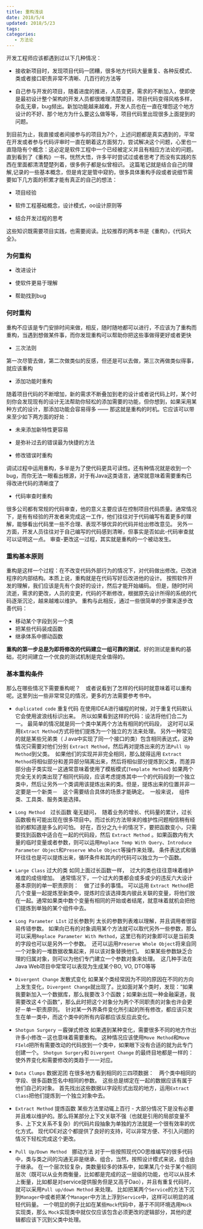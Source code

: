 ```yaml
---
title: 重构浅谈
date: 2018/5/4
updated: 2018/5/23
tags:
categories:
   - 方法论
---
```



开发工程师应该都遇到过以下几种情况：
-  接收新项目时，发现项目代码一团糟，很多地方代码大量重复、各种反模式、类或者接口职责非常不清晰、几百行的方法等

-  自己参与开发的项目，随着进度的推进，人员变更，需求的不断加入，使即使是最初设计整个架构的开发人员都很难理清楚项目，项目代码变得风格多样，杂乱无章，bug频出。新加功能越来越难，开发人员也在一直在埋怨这个地方设计的不好、那个地方为什么要这么做等等，项目代码里出现很多上面提到的问题。

<!--more-->

到目前为止，我直接或者间接参与的项目为7个，上述问题都是真实遇到的，平常在开发或者参与代码评审时一直在朝着这方面努力，尝试解决这个问题，心里也一直隐隐有个概念：这必定是软件工程中一个已经被定义并且有相应方法论的问题。 直到看到了《重构》一书，恍然大悟，许多平时尝试过或者思考了而没有实践的东西在里面都清清楚楚列着，很多例子都是似曾相识。
 这篇笔记就是结合自己的理解,记录的一些基本概念，但是肯定是管中窥豹，很多具体重构手段或者说细节需要如下几方面的积累才能有真正的自己的想法：
- 项目经验

- 软件工程基础概念，设计模式，oo设计原则等

- 结合开发过程的思考

这些知识既需要项目实践，也需要阅读。比较推荐的两本书是《重构》，《代码大全》。


### 为何重构
-  改进设计

-  使软件更易于理解

- 帮助找到bug



### 何时重构

重构不应该是专门安排时间来做，相反，随时随地都可以进行，不应该为了重构而重构，当遇到想做某件事，而你发现重构可以帮助你把这些事做得更好或者更快
- 三次法则

第一次尽管去做，第二次做类似的反感，但还是可以去做，第三次再做类似得事，就应该重构
-  添加功能时重构

随着项目代码的不断增加，新的需求不断叠加到老的设计或者说代码上时，某个时刻你会发现现有的设计无法帮助你轻松的添加需要的功能，但你想到，如果采用某种方式的设计，那添加功能会容易得多 —— 那这就是重构的时机。它应该可以带来至少如下两方面的好处：
 - 未来添加新特性更容易
 - 是弥补过去的错误最为快捷的方法


-  修改错误时重构

调试过程中运用重构，多半是为了使代码更具可读性。还有种情况就是收到一个bug，而你无法一眼看出根源，对于有Java这类语言，通常就意味着需要重构已得改进代码的清晰度了


-  代码审查时重构

很多公司都有常规的代码审查，他的意义主要应该在控制项目代码质量。通常情况下，是有有经验的开发者来完成这一工作，他们往往对于代码编写有着更多的理解，能够看出代码里一些不合理、表现不够优异的代码并给出修改意见。 另外一方面，开发人员往往对于自己编写的代码感到清晰，但事实是否如此-代码审查就可以证明这一点。 审查-更改这一过程，其实就是重构的一个被动发生。


### 重构基本原则

重构是这样一个过程：在不改变代码外部行为的情况下，对代码做出修改。已改进程序的内部结构。本质上说，重构就是在代码写好后改进他的设计。
按照软件开发的理解，我们应该是先有个良好的设计，然后才能开始编码。 但是，随时时间流逝，需求的更改，人员的变更，代码的不断修改，根据原先设计所得的系统的代码逐渐沉沦，越来越难以维护。
重构与此相反，通过一些很简单的步骤来逐步改善代码：
 - 移动某个字段到另一个类
 - 把某些代码装成函数
 - 继承体系中挪动函数

**重构的第一步总是为即将修改的代码建立一组可靠的测试**，好的测试是重构的基础，花时间建立一个优良的测试机制是完全值得的。


### 基本重构条件
那么在哪些情况下需要重构呢？　或者说看到了怎样的代码时就意味着可以重构呢。这里列出一些非常常见的情况，更多的方法需要参考书中。
- `duplicated code`  重复代码
在使用IDEA进行编程的时候，对于重复代码默认它会使用波浪线标识出来。　所以如果看到这样的代码：设法将他们合二为一。
最简单的情况就是同一个类中某两个方法有相同的代码段，　这时可以采用`Extract Method`方式将他们提炼为一个独立的方法来处理。
另外一种常见的就是某些兄弟类（Ｊava中实现了同一个接口的类）包含相同表达式，这种情况只需要对他们分别 `Extract Method`，然后再对提炼出来的方法`Pull Up Method`到父类。　如果他们的实现并非完全相同，那么就得运用 `Extract Method`将相似部分和差异部分隔离出来，然后将相似部分提炼到父类，而差异部分由子类实现－这通常意味着使用了模板模式(`Template Method`)
如果两个完全无关的类出现了相同代码段，应该考虑提炼其中一个的代码段到一个独立类中，然后让另外一个类调用该提炼出来的类。但是，提炼出来的位置并非一定要是一个新类－　这个需要结合具体的场景才能确定。　一般来说，　组件类、工具类、服务类是选择。


- `Long Method`　过长函数
毫无疑问，　随着业务的增长、代码量的累计，过长函数极有可能出现在很多项目中。而过长的方法带来的维护性问题相信稍有经验的都知道是多么的可怕。
好在，百分之九十的情况下，要把函数变小，只需要找到函数中适合在一起的代码段，然后 `Extract Method`  。如果函数内有大量的临时变量或者参数，则可以运用`Replace Temp With Query`、`Introduce Parameter Object`和`Preserve Whole Object`等操作来处理。
条件表达式和循环往往也是可以提炼出来，循环条件和其内的代码可以独立为一个函数。


- `Large Class` 过大的类
如同上面过长函数一样，　过大的类也往往意味着维护难度的成倍增加。　通常情况下，一个过大的类都会或多或少的违反六大设计基本原则的单一职责原则：　做了过多的事情。
可以运用 `Extract Method`把几个变量一起提炼至新类中，提炼时应该选择类内彼此关联的变量，将他们放在一起。通常如果类中数个变量有相同的开始或者结尾，就意味着就机会把他们提炼到单独的某个组件中去。


- `Long Parameter LIst` 过长参数列
太长的参数列表难以理解，并且调用者很容易传错参数。
如果向已有的对象调用某个方法就可以取代另外一些参数，那么可以采用`Replace Parameter With Method`，这里已有的对象即可以是当前类的字段也可以是另外一个参数。　还可以运用`Preserve Whole Object`将来自同一个对象的一堆数据收集起来，并以该对象替换他们。　如果某些参数缺乏合理的归属对象，则可以为他们专门建立一个参数对象来处理。　这几种手法在Java Web项目中常常可以表现为生成某个BO, VO, DTO等等


- `Divergent Change` 发散式变化
如果某个类经常因为不同的原因在不同的方向上发生变化，`Divergent Change`就出现了。比如面对某个类时，发现：“如果我要新加入一个数据库，那么我要改３个函数；如果新出现一种金融渠道，我需要改这４个函数”，那么此时把这个对象分为两个不同职责的对象也许会更好－单一职责原则。　针对某一外界条件变化所引起的所有修改，都应该只发生在单一类中，而这个类中的所有内容都应该反应此变化。


- `Shotgun Surgery` －霰弹式修改
如果遇到某种变化，需要很多不同的地方作出许多小修改－这也意味着需要重构。
这种情况应该使用`Move Method`和`Move FIeld`把所有需要改动的代码放到一个类中，如果眼下没有合适的就为此专门创建一个。
`Shotgun Surgery`和 `Divergent Change`  的最终目地都是一样的：使外界变化和需要修改的类趋于一一对应。

- `Data Clumps` 数据泥团
在很多地方看到相同的三四项数据：　两个类中相同的字段、很多函数签名中相同的参数。　这些总是绑定在一起的数据应该有属于他们自己的对象。
首先找出这些数据以字段形式出现的地方，运用`Extract Class`把他们提炼到一个独立对象中去。


-  `Extract Method` 提炼函数
某些方法里动辄上百行 - 大部分情况下是没有必要并且难以维护的。那么将某部分上下文关联不强（也就是引用的局部变量不多、上下文关系不复杂）的代码片段抽象为单独的方法就是一个很有效率的优化方式。 现代IDE对这个都提供了良好的支持，可以非常方便、不引入问题的情况下轻松完成这个更改。


-  `Pull Up/Down Method`　挪动方法
对于一些按照现代OO思维编写的很多代码中，类与类之间的沟通无非是继承、组合，当然，按照设计模式来说，组合由于继承。 在一个层次较复杂，类数量较多的体系中，如果某几个处于某个相同层次（既可以从业务商衡量，比如都是完成的这一层级的功能，也可以从技术上衡量，比如都是对service提供服务但是又高于Dao），并且有重复代码时，就可以采用`Pull up/down Method` 来处理。 比如把某两个`Service`的方法下沉到`Manager`中或者把某个`Manager`中方法上浮到`Service`中，这样可以明显的减轻代码量。 一个明显的例子比如在某些`Mock`代码中，基于不同环境选用`Mock`实现类，那么 `Mock`实现类中就仅仅应该包含必须更改的逻辑部分，其他的逻辑都应该下沉到父类中处理。
